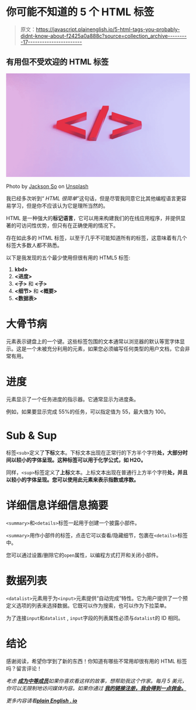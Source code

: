 # 你可能不知道的 5 个 HTML 标签

> 原文：<https://javascript.plainenglish.io/5-html-tags-you-probably-didnt-know-about-f2425a0a888c?source=collection_archive---------17----------------------->

## 有用但不受欢迎的 HTML 标签

![](img/e53505cb9e7f92067645af98409d4b4f.png)

Photo by [Jackson So](https://unsplash.com/@jacksonsophat?utm_source=unsplash&utm_medium=referral&utm_content=creditCopyText) on [Unsplash](https://unsplash.com/s/photos/html5?utm_source=unsplash&utm_medium=referral&utm_content=creditCopyText)

我已经多次听到“ *HTML 很简单*”这句话，但是尽管我同意它比其他编程语言更容易学习，但是你不应该认为它是理所当然的。

HTML 是一种强大的**标记语言**，它可以用来构建我们的在线应用程序，并提供显著的可访问性优势，但只有在正确使用的情况下。

存在如此多的 HTML 标签，以至于几乎不可能知道所有的标签，这意味着有几个标签大多数人都不熟悉。

以下是我发现的五个最少使用但很有用的 HTML5 标签:

1.  **kbd>**
2.  **<进度>**
3.  **<子>** 和 **<子>**
4.  **<细节>** 和 **<概要>**
5.  **<数据表>**

# **大骨节病**

元素表示键盘上的一个键。这些标签包围的文本通常以浏览器的默认等宽字体显示。这是一个未被充分利用的元素，如果您必须编写任何类型的用户文档，它会非常有用。

# **进度**

元素显示了一个任务进度的指示器。它通常显示为进度条。

例如，如果要显示完成 55%的任务，可以指定值为 55，最大值为 100。

# **Sub & Sup**

标签`<sub>`定义了**下标**文本。下标文本出现在正常行的下方半个字符**处，大部分时间以较小的字体呈现。这种标签可以用于化学公式，如 H2O。**

同样，`<sup>`标签定义了**上标**文本。上标文本出现在普通行上方半个字符**处，并且以较小的字体呈现。您可以使用此元素来表示指数或序数。**

# 详细信息详细信息**摘要**

`<summary>`和`<details>`标签一起用于创建一个披露小部件。

`<summary>`用作小部件的标签，点击它可以查看/隐藏细节，包裹在`<details>`标签中。

您可以通过设置/删除它的`open`属性，以编程方式打开和关闭小部件。

# 数据列表

`<datalist>`元素用于为`<input>`元素提供“自动完成”特性。它为用户提供了一个预定义选项的列表来选择数据。它既可以作为搜索，也可以作为下拉菜单。

为了连接`input`和`datalist` , `input`字段的列表属性必须与`datalist`的 ID 相同。

# 结论

感谢阅读，希望你学到了新的东西！你知道有哪些不常用却很有用的 HTML 标签吗？留言评论！

*考虑* [***成为中等成员***](https://ebelinggianmarco.medium.com/membership)**如果你喜欢看这样的故事，想帮助我这个作家。每月 5 美元，你可以无限制地访问媒体内容。如果你通过* [***我的链接注册，我会得到一点佣金。***](https://ebelinggianmarco.medium.com/membership)*

**更多内容请看*[***plain English . io***](http://plainenglish.io/)*